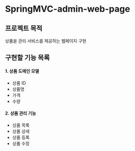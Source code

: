 # SpringMVC-admin-web-page

## 프로젝트 목적
상품을 관리 서비스를 제공하는 웹페이지 구현

## 구현할 기능 목록
#### 1. 상품 도메인 모델
* 상품 ID
* 상품명
* 가격
* 수량
#### 2. 상품 관리 기능
* 상품 목록
* 상품 상세
* 상품 등록
* 상품 수정
